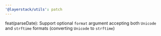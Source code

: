 ```yaml
---
'@layerstack/utils': patch
---
```


feat(parseDate): Support optional `format` argument accepting both `Unicode` and `strftime` formats (converting `Unicode` to `strftime`)
